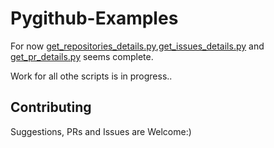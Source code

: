 # Pygithub-Examples

For now [get_repositories_details.py](https://github.com/sks444/Pygithub-Examples/blob/master/get_repositories_details.py),[get_issues_details.py](https://github.com/sks444/Pygithub-Examples/blob/master/get_issues_details.py) and [get_pr_details.py](https://github.com/sks444/Pygithub-Examples/blob/master/get_pr_details.py) seems complete.

 Work for all othe scripts is in progress..

 ## Contributing

 Suggestions, PRs and Issues are Welcome:)